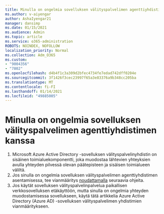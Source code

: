 ```yaml
---
title: Minulla on ongelmia sovelluksen välityspalvelimen agenttiyhdistimen kanssa
ms.author: v-aiyengar
author: AshaIyengar21
manager: dansimp
ms.date: 01/15/2021
ms.audience: Admin
ms.topic: article
ms.service: o365-administration
ROBOTS: NOINDEX, NOFOLLOW
localization_priority: Normal
ms.collection: Adm_O365
ms.custom:
- "9004356"
- "7802"
ms.openlocfilehash: d4b4f1c3a309d2bfec4734fe7edad742dff0204e
ms.sourcegitcommit: 3f1426f3cec23997f65a3e83376a9b348cc205ba
ms.translationtype: MT
ms.contentlocale: fi-FI
ms.lasthandoff: 01/14/2021
ms.locfileid: "49885005"
---
```

# <a name="im-having-a-problem-with-the-application-proxy-agent-connector"></a>Minulla on ongelmia sovelluksen välityspalvelimen agenttiyhdistimen kanssa

1. Microsoft Azure Active Directory -sovelluksen välityspalvelinyhdistin on sisäinen toimialuekomponentti, joka muodostaa lähtevien yhteyksien avulla yhteyden pilvessä olevan päätepisteen ja sisäisen toimialueen väliltä.
1. Jos sinulla on ongelmia sovelluksen välityspalvelimen agenttiyhdistimen asentamisessa, tee vianmääritys [noudattamalla](https://docs.microsoft.com/azure/active-directory/application-proxy-connector-installation-problem/?WT.mc_id=UI_AAD_Enterprise_Apps_Support_L2_Overview) seuraavia ohjeita.
1. Jos käytät sovelluksen välityspalvelinpalvelua paikallisen verkkosovelluksen etäkäyttöön, mutta sinulla on ongelmia yhteyden muodostamisessa sovellukseen, käytä tätä artikkelia Azure Active Directory (Azure AD) -sovelluksen välityspalvelimen yhdistimien vianmääritykseen. [](https://docs.microsoft.com/azure/active-directory/manage-apps/application-proxy-debug-connectors)